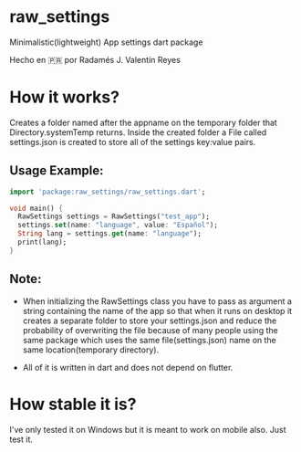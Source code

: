 # raw_settings

Minimalistic(lightweight) App settings dart package

Hecho en 🇵🇷 por Radamés J. Valentín Reyes

# How it works?

Creates a folder named after the appname on the temporary folder that Directory.systemTemp returns. Inside the created folder a File called settings.json is created to store all of the settings key:value pairs.

## Usage Example:

~~~dart
import 'package:raw_settings/raw_settings.dart';

void main() {
  RawSettings settings = RawSettings("test_app");
  settings.set(name: "language", value: "Español");
  String lang = settings.get(name: "language");
  print(lang);
}
~~~

## Note:

- When initializing the RawSettings class you have to pass as argument a string containing the name of the app so that when it runs on desktop it creates a separate folder to store your settings.json and reduce the probability of overwriting the file because of many people using the same package which uses the same file(settings.json) name on the same location(temporary directory). 

- All of it is written in dart and does not depend on flutter.

# How stable it is?

I've only tested it on Windows but it is meant to work on mobile also. Just test it.